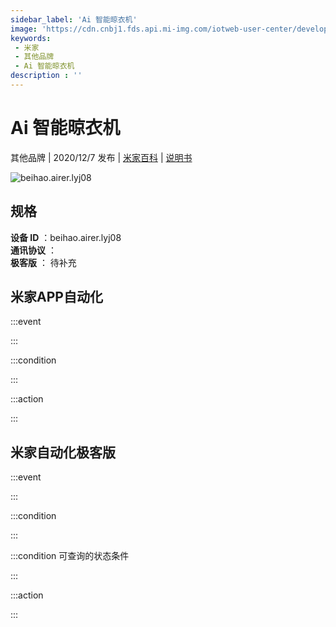 ```yaml
---
sidebar_label: 'Ai 智能晾衣机'
image: 'https://cdn.cnbj1.fds.api.mi-img.com/iotweb-user-center/developer_1679047770023tgTN3LKm.png?GalaxyAccessKeyId=AKVGLQWBOVIRQ3XLEW&Expires=9223372036854775807&Signature=NnAj63ZW2h0lF1q48dcRwuHVS/k='
keywords: 
 - 米家
 - 其他品牌
 - Ai 智能晾衣机
description : ''
---
```

# Ai 智能晾衣机

其他品牌 | 2020/12/7 发布 | [米家百科](https://home.mi.com/webapp/content/baike/product/index.html?model=beihao.airer.lyj08) | [说明书](https://home.mi.com/views/introduction.html?model=beihao.airer.lyj08&region=cn)

![beihao.airer.lyj08](https://cdn.cnbj1.fds.api.mi-img.com/iotweb-user-center/developer_1679047770023tgTN3LKm.png?GalaxyAccessKeyId=AKVGLQWBOVIRQ3XLEW&Expires=9223372036854775807&Signature=NnAj63ZW2h0lF1q48dcRwuHVS/k=)

## 规格  
> 
**设备 ID** ：beihao.airer.lyj08  
**通讯协议** ：  
**极客版**  ： 待补充 


## 米家APP自动化  

:::event  

:::

:::condition  

:::

:::action   

:::

## 米家自动化极客版  

:::event  

:::

:::condition  

:::

:::condition 可查询的状态条件  

:::

:::action  

:::

        
